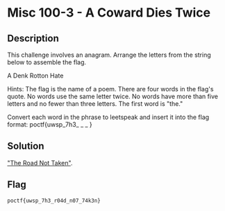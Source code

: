 # Misc 100-3 - A Coward Dies Twice
## Description
This challenge involves an anagram. Arrange the letters from the string below to assemble the flag.

A Denk Rotton Hate

Hints: The flag is the name of a poem. There are four words in the flag's quote. No words use the same letter twice. No words have more than five letters and no fewer than three letters. The first word is "the."

Convert each word in the phrase to leetspeak and insert it into the flag format:
poctf{uwsp_7h3_ _ _ }

## Solution
["The Road Not Taken"](https://en.wikipedia.org/wiki/The_Road_Not_Taken).

## Flag
`poctf{uwsp_7h3_r04d_n07_74k3n}`
